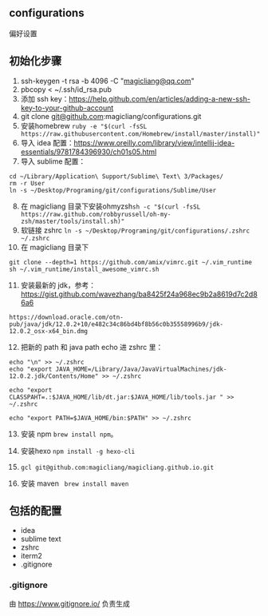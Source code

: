 ## configurations
偏好设置

## 初始化步骤

1. ssh-keygen -t rsa -b 4096 -C "magicliang@qq.com"
2. pbcopy < ~/.ssh/id_rsa.pub
3. 添加 ssh key：https://help.github.com/en/articles/adding-a-new-ssh-key-to-your-github-account
4. git clone git@github.com:magicliang/configurations.git
5. 安装homebrew `ruby -e "$(curl -fsSL https://raw.githubusercontent.com/Homebrew/install/master/install)"`
6. 导入 idea 配置：https://www.oreilly.com/library/view/intellij-idea-essentials/9781784396930/ch01s05.html
7. 导入 sublime 配置：
```
cd ~/Library/Application\ Support/Sublime\ Text\ 3/Packages/
rm -r User
ln -s ~/Desktop/Programing/git/configurations/Sublime/User
```
8. 在 magicliang 目录下安装ohmyzsh`sh -c "$(curl -fsSL https://raw.github.com/robbyrussell/oh-my-zsh/master/tools/install.sh)"`
9. 软链接 zshrc `ln -s ~/Desktop/Programing/git/configurations/.zshrc ~/.zshrc`
10. 在 magicliang 目录下
```
git clone --depth=1 https://github.com/amix/vimrc.git ~/.vim_runtime
sh ~/.vim_runtime/install_awesome_vimrc.sh
```
11. 安装最新的 jdk，参考：https://gist.github.com/wavezhang/ba8425f24a968ec9b2a8619d7c2d86a6
```
https://download.oracle.com/otn-pub/java/jdk/12.0.2+10/e482c34c86bd4bf8b56c0b35558996b9/jdk-12.0.2_osx-x64_bin.dmg
```

12. 把新的 path 和 java path echo 进 zshrc 里：

```
echo "\n" >> ~/.zshrc
echo "export JAVA_HOME=/Library/Java/JavaVirtualMachines/jdk-12.0.2.jdk/Contents/Home" >> ~/.zshrc

echo "export CLASSPAHT=.:$JAVA_HOME/lib/dt.jar:$JAVA_HOME/lib/tools.jar " >> ~/.zshrc

echo "export PATH=$JAVA_HOME/bin:$PATH" >> ~/.zshrc
```

13. 安装 npm `brew install npm`。

14. 安装hexo `npm install -g hexo-cli`

15. `gcl git@github.com:magicliang/magicliang.github.io.git`

16. 安装 maven ` brew install maven`



## 包括的配置

- idea
- sublime text
- zshrc
- iterm2
- .gitignore


### .gitignore
由
https://www.gitignore.io/
负责生成
